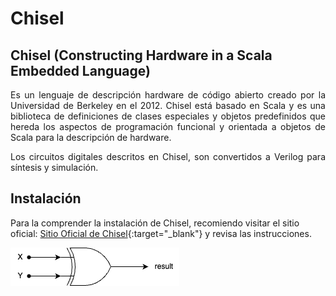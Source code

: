 # Chisel

## Chisel (Constructing Hardware in a Scala Embedded Language)

<p align='justify'>Es un lenguaje de descripción hardware de código abierto creado por la Universidad de Berkeley en el 2012. Chisel está basado en Scala y es una biblioteca de definiciones de clases especiales y objetos predefinidos que hereda los aspectos de programación funcional y orientada a objetos de Scala para la descripción de hardware.</p>

<p align='justify'>Los circuitos digitales descritos en Chisel, son convertidos a Verilog para síntesis y simulación.</p>

## Instalación

Para la comprender la instalación de Chisel, recomiendo visitar el sitio oficial: [Sitio Oficial de Chisel](https://www.chisel-lang.org){:target="_blank"} 
y revisa las instrucciones.





![Compuerta XOR](https://github.com/faurbano/Chisel/blob/main/images/myXOR.png?raw=true)

